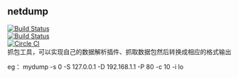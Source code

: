 ## netdump  

[![Build Status](https://travis-ci.org/leeqx/netdump.png)](https://travis-ci.org/leeqx/netdump)  
[![Build Status](https://codeship.com/projects/1c5edb80-888d-0133-a64f-2eae657aa6d0/status?branch=master)](https://codeship.com/projects/)  
[![Circle CI](https://circleci.com/gh/leeqx/netdump.svg?style=svg)](https://circleci.com/gh/leeqx/netdump)   
抓包工具，可以实现自己的数据解析插件、抓取数据包然后转换成相应的格式输出

eg：
 mydump -s 0 -S 127.0.0.1 -D 192.168.1.1 -P 80 -c 10 -i lo

